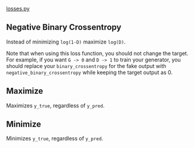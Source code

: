 [losses.py](https://github.com/codekansas/gandlf/blob/master/gandlf/losses.py)

## Negative Binary Crossentropy

Instead of minimizing `log(1-D)` maximize `log(D)`.

Note that when using this loss function, you should not change the target. For example, if you want `G -> 0` and `D -> 1` to train your generator, you should replace your `binary_crossentropy` for the fake output with `negative_binary_crossentropy` while keeping the target output as 0.

## Maximize

Maximizes `y_true`, regardless of `y_pred`.

## Minimize

Minimizes `y_true`, regardless of `y_pred`.

